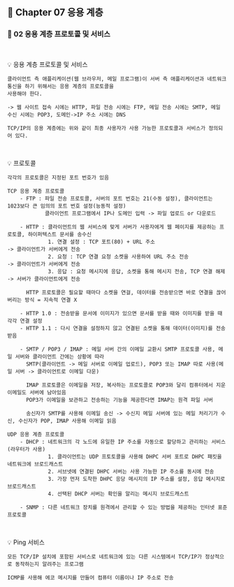 ## 📕 Chapter 07 응용 계층
### 📙 02 응용 계층 프로토콜 및 서비스
</br>

💡 응용 계층 프로토콜 및 서비스

    클라이언트 측 애플리케이션(웹 브라우저, 메일 프로그램)이 서버 측 애플리케이션과 네트워크 통신을 하기 위해서는 응용 계층의 프로토콜을 
    사용해야 한다.
    
    -> 웹 사이트 접속 시에는 HTTP, 파일 전송 시에는 FTP, 메일 전송 시에는 SMTP, 메일 수신 시에는 POP3, 도메인->IP 주소 시에는 DNS
    
    TCP/IP의 응용 계층에는 위와 같이 최종 사용자가 사용 가능한 프로토콜과 서비스가 정의되어 있다. 
</br>

💡 프로토콜
    
    각각의 프로토콜은 지정된 포트 번호가 있음
    
    TCP 응용 계층 프로토콜 
        - FTP : 파일 전송 프로토콜, 서버의 포트 번호는 21(수동 설정), 클라이언트는 1023보다 큰 임의의 포트 번호 설정(능동적 설정) 
                클라이언트 프로그램에서 IP나 도메인 입력 -> 파일 업로드 or 다운로드
       
        - HTTP : 클라이언트의 웹 서비스에 맞게 서버가 사용자에게 웹 페이지를 제공하는 프로토콜, 하이퍼텍스트 문서를 송수신
                 1. 연결 설정 : TCP 포트(80) + URL 주소                              -> 클라이언트가 서버에게 전송
                 2. 요청 : TCP 연결 요청 소켓을 사용하여 URL 주소 전송                -> 클라이언트가 서버에게 전송
                 3. 응답 : 요청 메시지에 응답, 소켓을 통해 메시지 전송, TCP 연결 해제 -> 서버가 클라이언트에게 전송
                 
          HTTP 프로토콜은 필요할 때마다 소켓을 연걸, 데이터를 전송받으면 바로 연결을 끊어버리는 방식 = 지속적 연결 X
        
        - HTTP 1.0 : 전송받을 문서에 이미지가 있으면 문서를 받을 때와 이미지를 받을 때 각각 연결 설정  
        - HTTP 1.1 : 다시 연결을 설정하지 않고 연결된 소켓을 통해 데이터(이미지)를 전송 받음
        
        - SMTP / POP3 / IMAP : 메일 서버 간의 이메일 교환시 SMTP 프로토콜 사용, 메일 서버와 클라이언트 간에는 상황에 따라 
          SMTP(클라이언트 -> 메일 서버로 이메일 업로드), POP3 또는 IMAP 따로 사용(메일 서버 -> 클라이언트로 이메일 다운)
          
          IMAP 프로토콜은 이메일을 저장, 복사하는 프로토콜로 POP3와 달리 컴퓨터에서 지운 이메일도 서버에 남아있음
          POP3가 이메일을 보관하고 전송하는 기능을 제공한다면 IMAP는 원격 파일 서버
          
          송신자가 SMTP를 사용해 이메일 송신 -> 수신지 메일 서버에 있는 메일 처리기가 수신, 수신자가 POP, IMAP 사용해 이메일 읽음
        
    UDP 응용 계층 프로토콜
        - DHCP : 네트워크의 각 노드에 유일한 IP 주소를 자동으로 할당하고 관리하는 서비스(라우터가 사용)
                 1. 클라이언트는 UDP 프토토콜을 사용해 DHPC 서버 포트로 DHPC 패킷을 네트워크에 브로드캐스트
                 2. 서브넷에 연결된 DHPC 서버는 사용 가능한 IP 주소를 동시에 전송
                 3. 가장 먼저 도착한 DHPC 응당 메시지의 IP 주소를 설정, 응답 메시지로 브로드캐스트
                 4. 선택된 DHCP 서버는 확인을 알리는 메시지 브로드캐스트
                 
        - SNMP : 다른 네트워크 장치를 원격에서 관리할 수 있는 방법을 제공하는 인터넷 표준 프로토콜
</br>

💡 Ping 서비스

    모든 TCP/IP 설치에 포함된 서비스로 네트워크에 있는 다른 시스템에서 TCP/IP가 정상적으로 동작하는지 알려주는 프로그램
    
    ICMP를 사용해 에코 메시지를 만들어 컴퓨터 이름이나 IP 주소로 전송
    
